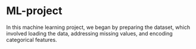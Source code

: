 # ML-project
In this machine learning project, we began by preparing the dataset, which involved loading the data, addressing missing values, and encoding categorical features.  
